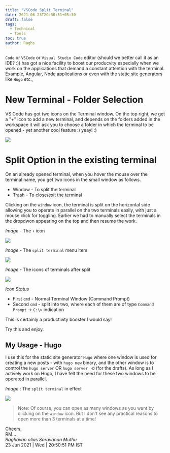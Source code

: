 ```yaml
---
title: "VSCode Split Terminal"
date: 2021-06-23T20:50:51+05:30
draft: false
tags:
  - Technical
  - Tools
toc: true
author: Raghs
---
```


`Code` or `VSCode` or `Visual Studio Code` editor (should we better call it as an IDE? :)) has got a nice facility to boost our producvity especially when we work on the applications that demand a constant attention with the terminal. Example, Angular, Node applications or even with the static site generators like `Hugo` etc., 

<!--more-->

# New Terminal - Folder Selection

VS Code has got two icons on the Terminal window. On the top right, we get a "+" icon to add a new terminal, and depends on the folders added in the workspace it will ask you to choose a folder in which the terminal to be opened - yet another cool feature :) yeay! :)

<img src="https://raghsonline.com/tools/vscode/vscode-new-terminal-folder-selection.JPG" />

# Split Option in the existing terminal 

On an already opened terminal, when you hover the mouse over the terminal name, you get two icons in the small window as follows. 

* Window - To split the terminal
* Trash - To close/exit the terminal

Clicking on the `window` icon, the terminal is split on the horizontal side allowing you to operate in parallel on the two terminals easily, with just a mouse click for toggling. Earlier we had to manually select the terminals in the dropdwon appearing on the top and then resume the work. 

*Image* - The `+` icon 

<img src="https://raghsonline.com/tools/vscode/vscode-plus-icon-terminal.JPG" />

*Image* - The `split terminal` menu item 

<img src="https://raghsonline.com/tools/vscode/vscode-split-terminal-menu-item.JPG" />

*Image* - The icons of terminals after split

<img src="https://raghsonline.com/tools/vscode/vscode-terminals-status-after-split.JPG" />

*Icon Status* 

* First `cmd` - Normal Terminal Window (Command Prompt)
* Second `cmd` - split into two, where each of them are of type `Command Prompt` &rarr; `C:\>` indication

This is certainly a productivity booster I would say!

Try this and enjoy. 

## My Usage - Hugo

I use this for the static site generator `Hugo` where one window is used for creating a new posts - with `hugo new` binary, and the other window is to control the `hugo server` OR `hugo server -D` (for the drafts). As long as I actively work on Hugo, I have felt the need for these two windows to be operated in parallel. 

*Image* : The `split terminal` in effect 

<img src="https://raghsonline.com/tools/vscode/vscode-split-terminal-22Jun2021.JPG"/>

> Note: Of course, you can open as many windows as you want by clicking on the `window` icon. But I don't see any practical reasons to open more than 3 terminals at a time!

Cheers,\
RM...\
_Raghavan alias Saravanan Muthu_\
23 Jun 2021 | Wed | 20:50:51 PM IST
